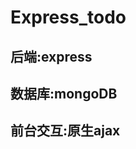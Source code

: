 # Express_todo
后端:express
----------------
数据库:mongoDB
----------------
前台交互:原生ajax
----------------
